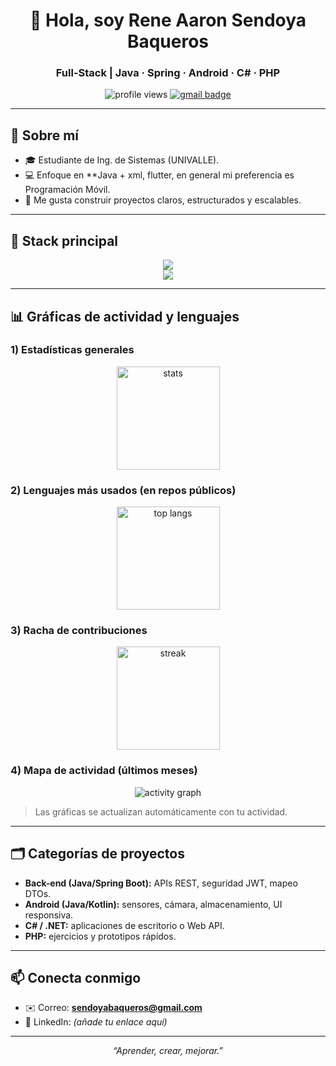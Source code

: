 <h1 align="center">👋 Hola, soy Rene Aaron Sendoya Baqueros</h1>
<h3 align="center">Full-Stack | Java · Spring · Android · C# · PHP</h3>

<p align="center">
  <img src="https://komarev.com/ghpvc/?username=AaronSendoya&label=Visitas%20al%20perfil&style=flat" alt="profile views" />
  <a href="mailto:sendoyabaqueros@gmail.com">
    <img src="https://img.shields.io/badge/Contacto-Gmail-red?logo=gmail" alt="gmail badge">
  </a>
</p>

---

## 🧠 Sobre mí
- 🎓 Estudiante de Ing. de Sistemas (UNIVALLE).
- 💻 Enfoque en **Java + xml, flutter, en general mi preferencia es Programación Móvil.
- 🔭 Me gusta construir proyectos claros, estructurados y escalables.


---

## 🧰 Stack principal 
<div align="center">

<!-- lenguajes / frameworks -->
<img src="https://skillicons.dev/icons?i=java,spring,androidstudio,cs,php,js,html,css&theme=dark" />

<!-- bases de datos / herramientas -->
<br>
<img src="https://skillicons.dev/icons?i=mysql,postgres,sqlite,git,github,postman,idea,vscode&theme=dark" />

</div>

---

## 📊 Gráficas de actividad y lenguajes

### 1) Estadísticas generales
<div align="center">
  <img height="165" src="https://github-readme-stats.vercel.app/api?username=AaronSendoya&show_icons=true&theme=tokyonight&include_all_commits=true&count_private=true" alt="stats"/>
</div>

### 2) Lenguajes más usados (en repos públicos)
<div align="center">
  <img height="165" src="https://github-readme-stats.vercel.app/api/top-langs/?username=AaronSendoya&layout=compact&langs_count=8&theme=tokyonight" alt="top langs"/>
</div>

### 3) Racha de contribuciones
<div align="center">
  <img height="165" src="https://github-readme-streak-stats.herokuapp.com?user=AaronSendoya&theme=tokyonight" alt="streak"/>
</div>

### 4) Mapa de actividad (últimos meses)
<div align="center">
  <img src="https://github-readme-activity-graph.vercel.app/graph?username=AaronSendoya&theme=tokyo-night" alt="activity graph"/>
</div>

> Las gráficas se actualizan automáticamente con tu actividad.

---

## 🗂️ Categorías de proyectos
- **Back-end (Java/Spring Boot):** APIs REST, seguridad JWT, mapeo DTOs.
- **Android (Java/Kotlin):** sensores, cámara, almacenamiento, UI responsiva.
- **C# / .NET:** aplicaciones de escritorio o Web API.
- **PHP:** ejercicios y prototipos rápidos.

---

## 📫 Conecta conmigo
- ✉️ Correo: **sendoyabaqueros@gmail.com**
- 💼 LinkedIn: *(añade tu enlace aquí)*

---

<p align="center">
  <i>“Aprender, crear, mejorar.”</i>
</p>
